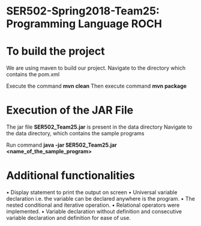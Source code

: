 # SER502-Spring2018-Team25: Programming Language ROCH

# To build the project
We are using maven to build our project.
Navigate to the directory which contains the pom.xml

Execute the command 
             **mvn clean**
Then execute command 
             **mvn package**

# Execution of the JAR File
The jar file   **SER502_Team25.jar** is present in the data directory
Navigate to the data directory, which contains the sample programs

Run command 
           **java -jar SER502_Team25.jar <name_of_the_sample_program>**
           
# Additional functionalities

• Display statement to print the output on screen
• Universal variable declaration i.e. the variable can be declared
anywhere is the program.
• The nested conditional and iterative operation.
• Relational operators were implemented.
• Variable declaration without definition and consecutive variable
declaration and definition for ease of use.
